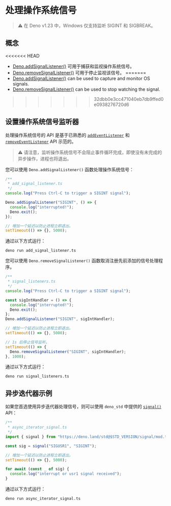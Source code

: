 # 处理操作系统信号

> ⚠️ 在 Deno v1.23 中，Windows 仅支持监听 SIGINT 和 SIGBREAK。

## 概念

<<<<<<< HEAD
- [Deno.addSignalListener()](/api?s=Deno.addSignalListener)
  可用于捕获和监视操作系统信号。
- [Deno.removeSignalListener()](/api?s=Deno.removeSignalListener)
  可用于停止监视该信号。
=======
- [Deno.addSignalListener()](/api?s=Deno.addSignalListener) can be used to
  capture and monitor OS signals.
- [Deno.removeSignalListener()](/api?s=Deno.removeSignalListener) can be used to
  stop watching the signal.
>>>>>>> 32dbb0e3cc471040eb7db9ffed0e0938276720d6

## 设置操作系统信号监听器

处理操作系统信号的 API 是基于已熟悉的
[`addEventListener`](https://developer.mozilla.org/en-US/docs/Web/API/EventTarget/addEventListener)
和
[`removeEventListener`](https://developer.mozilla.org/en-US/docs/Web/API/EventTarget/removeEventListener)
API 示范的。

> ⚠️
> 请注意，监听操作系统信号不会阻止事件循环完成，即使没有未完成的异步操作，进程也将退出。

您可以使用 `Deno.addSignalListener()` 函数处理操作系统信号：

```ts
/**
 * add_signal_listener.ts
 */
console.log("Press Ctrl-C to trigger a SIGINT signal");

Deno.addSignalListener("SIGINT", () => {
  console.log("interrupted!");
  Deno.exit();
});

// 增加一个延迟以防止进程立即退出。
setTimeout(() => {}, 5000);
```

通过以下方式运行：

```shell
deno run add_signal_listener.ts
```

您可以使用 `Deno.removeSignalListener()` 函数取消注册先前添加的信号处理程序。

```ts
/**
 * signal_listeners.ts
 */
console.log("Press Ctrl-C to trigger a SIGINT signal");

const sigIntHandler = () => {
  console.log("interrupted!");
  Deno.exit();
};
Deno.addSignalListener("SIGINT", sigIntHandler);

// 增加一个延迟以防止进程立即退出。
setTimeout(() => {}, 5000);

// 1s 后停止信号监听。
setTimeout(() => {
  Deno.removeSignalListener("SIGINT", sigIntHandler);
}, 1000);
```

通过以下方式运行：

```shell
deno run signal_listeners.ts
```

## 异步迭代器示例

如果您首选使用异步迭代器处理信号，则可以使用 `deno_std` 中提供的
[`signal()`](https://deno.land/std/signal/mod.ts) API：

```ts
/**
 * async_iterator_signal.ts
 */
import { signal } from "https://deno.land/std@$STD_VERSION/signal/mod.ts";

const sig = signal("SIGUSR1", "SIGINT");

// 增加一个延迟以防止进程立即退出。
setTimeout(() => {}, 5000);

for await (const _ of sig) {
  console.log("interrupt or usr1 signal received");
}
```

通过以下方式运行：

```shell
deno run async_iterator_signal.ts
```
